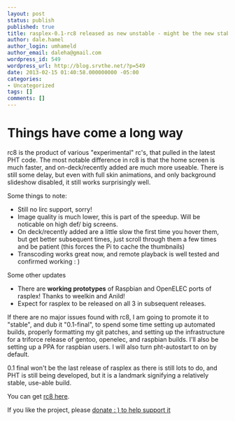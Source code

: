 ```yaml
---
layout: post
status: publish
published: true
title: rasplex-0.1-rc8 released as new unstable - might be the new stable!
author: dale.hamel
author_login: umhameld
author_email: daleha@gmail.com
wordpress_id: 549
wordpress_url: http://blog.srvthe.net/?p=549
date: 2013-02-15 01:40:58.000000000 -05:00
categories:
- Uncategorized
tags: []
comments: []
---
```

<h1>Things have come a long way</h1>
rc8 is the product of various "experimental" rc's, that pulled in the latest PHT code. The most notable difference in rc8 is that the home screen is much faster, and on-deck/recently added are much more useable. There is still some delay, but even with full skin animations, and only background slideshow disabled, it still works surprisingly well. 

Some things to note:
<ul>
	<li>Still no lirc support, sorry!</li>
	<li>Image quality is much lower, this is part of the speedup. Will be noticable on high def/ big screens.</li>
	<li>On deck/recently added are a little slow the first time you hover them, but get better subsequent times, just scroll through them a few times and be patient (this forces the Pi to cache the thumbnails)</li>
	<li>Transcoding works great now, and remote playback is well tested and confirmed working : )</li>
</ul>
Some other updates
<ul>
	<li>There are <strong>working prototypes</strong> of Raspbian and OpenELEC ports of rasplex! Thanks to weelkin and Anild!</li>
	<li>Expect for rasplex to be released on all 3 in subsequent releases.</li>
</ul>
If there are no major issues found with rc8, I am going to promote it to "stable", and dub it "0.1-final", to spend some time setting up automated builds, properly formatting my git patches, and setting up the infrastructure for a triforce release of gentoo, openelec, and raspbian builds. I'll also be setting up a PPA for raspbian users. I will also turn pht-autostart to on by default.

0.1 final won't be the last release of rasplex as there is still lots to do, and PHT is still being developed, but it is a landmark signifying a relatively stable, use-able build.

You can get <a href="http://rasplex.srvthe.net/rasplex-unstable.img.zip" title="rc8 here">rc8 here</a>.

If you like the project, please <a href="http://srvthe.net">donate : ) to help support it</a>

